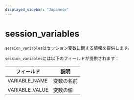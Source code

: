 ```yaml
---
displayed_sidebar: "Japanese"
---
```


# session_variables

`session_variables`はセッション変数に関する情報を提供します。

`session_variables`には以下のフィールドが提供されます：

| **フィールド**     | **説明**               |
| ----------------- | ---------------------- |
| VARIABLE_NAME     | 変数の名前             |
| VARIABLE_VALUE    | 変数の値               |
